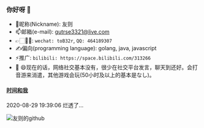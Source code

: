 ### 你好呀 👋

<!--
**gutrse3321/gutrse3321** is a ✨ _special_ ✨ repository because its `README.md` (this file) appears on your GitHub profile.

Here are some ideas to get you started:

- 🔭 I’m currently working on ...
- 🌱 I’m currently learning ...
- 👯 I’m looking to collaborate on ...
- 🤔 I’m looking for help with ...
- 💬 Ask me about ...
- 📫 How to reach me: ...
- 😄 Pronouns: ...
- ⚡ Fun fact: ...
-->

- 👺昵称(Nickname): 友则
- 📫邮箱(e-mail): gutrse3321@live.com
- 👉🏻👌🏻: ```wechat: toB32r```, ```QQ: 464189307```
- ✍️偏向(programming language): golang, java, javascript
- ⚡推广: ```bilibili: https://space.bilibili.com/313266```
- 💬 😄现在的话，网络社交基本没有，很少在社交平台发言，聊天到还好。会打音游来消遣，其他游戏会玩(50小时及以上的基本是なし)。

#### [时间和我](https://github.com/gutrse3321/era_and_me)
2020-08-29 19:39:06 烂透了...

![友则的github](https://github-readme-stats.vercel.app/api?username=gutrse3321&show_icons=true&theme=radical)
